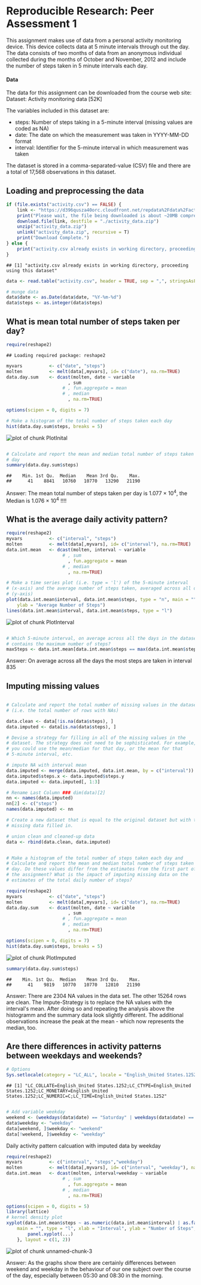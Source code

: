 # Reproducible Research: Peer Assessment 1

This assignment makes use of data from a personal activity monitoring device. This device collects data at 5 minute intervals through out the day. The data consists of two months of data from an anonymous individual collected during the months of October and November, 2012 and include the number of steps taken in 5 minute intervals each day.

#### Data

The data for this assignment can be downloaded from the course web site:
Dataset: Activity monitoring data [52K]

The variables included in this dataset are:  
* steps: Number of steps taking in a 5-minute interval (missing values are coded as NA)  
* date: The date on which the measurement was taken in YYYY-MM-DD format  
* interval: Identifier for the 5-minute interval in which measurement was taken  

The dataset is stored in a comma-separated-value (CSV) file and there are a total of 17,568 observations in this dataset.


## Loading and preprocessing the data

```r
if (file.exists("activity.csv") == FALSE) {
    link <- "https://d396qusza40orc.cloudfront.net/repdata%2Fdata%2Factivity.zip"
    print("Please wait, the file being downloaded is about ~20MB compressed")
    download.file(link, destfile = "./activity_data.zip")
    unzip("activity_data.zip")
    unlink("activity_data.zip", recursive = T)
    print("Download Complete.")
} else {
    print("activity.csv already exists in working directory, proceeding using this dataset")
}
```

```
## [1] "activity.csv already exists in working directory, proceeding using this dataset"
```



```r
data <- read.table("activity.csv", header = TRUE, sep = ",", stringsAsFactors = FALSE)
```



```r
# munge data
data$date <- as.Date(data$date, "%Y-%m-%d")
data$steps <- as.integer(data$steps)
```


## What is mean total number of steps taken per day?


```r
require(reshape2)
```

```
## Loading required package: reshape2
```

```r
myvars          <- c("date", "steps")
molten          <- melt(data[,myvars], id= c("date"), na.rm=TRUE)
data.day.sum    <- dcast(molten, date ~ variable
                       , sum
                     # , fun.aggregate = mean
                     # , median
                       , na.rm=TRUE)
```



```r
options(scipen = 0, digits = 7)

# Make a histogram of the total number of steps taken each day
hist(data.day.sum$steps, breaks = 5)
```

![plot of chunk PlotInital](figure/PlotInital.png) 

```r

# Calculate and report the mean and median total number of steps taken per
# day
summary(data.day.sum$steps)
```

```
##    Min. 1st Qu.  Median    Mean 3rd Qu.    Max. 
##      41    8841   10760   10770   13290   21190
```


Answer: The mean total number of steps taken per day is 1.077 &times; 10<sup>4</sup>, the Median is 1.076 &times; 10<sup>4</sup> !!!!


## What is the average daily activity pattern?
        

```r
require(reshape2)
myvars          <- c("interval", "steps")
molten          <- melt(data[,myvars], id= c("interval"), na.rm=TRUE)
data.int.mean   <- dcast(molten, interval ~ variable
                     # , sum
                       , fun.aggregate = mean
                     # , median
                       , na.rm=TRUE)
```



```r
# Make a time series plot (i.e. type = 'l') of the 5-minute interval
# (x-axis) and the average number of steps taken, averaged across all days
# (y-axis)
plot(data.int.mean$interval, data.int.mean$steps, type = "n", main = "", xlab = "Interval", 
    ylab = "Average Number of Steps")
lines(data.int.mean$interval, data.int.mean$steps, type = "l")
```

![plot of chunk PlotInterval](figure/PlotInterval.png) 

```r

# Which 5-minute interval, on average across all the days in the dataset,
# contains the maximum number of steps?
maxSteps <- data.int.mean[data.int.mean$steps == max(data.int.mean$steps), ]
```


Answer: On average across all the days the most steps are taken in interval 835

## Imputing missing values


```r

# Calculate and report the total number of missing values in the dataset
# (i.e. the total number of rows with NAs)

data.clean <- data[!is.na(data$steps), ]
data.imputed <- data[is.na(data$steps), ]

# Devise a strategy for filling in all of the missing values in the
# dataset. The strategy does not need to be sophisticated. For example,
# you could use the mean/median for that day, or the mean for that
# 5-minute interval, etc.

# impute NA with interval mean
data.imputed <- merge(data.imputed, data.int.mean, by = c("interval"))
data.imputed$steps.x <- data.imputed$steps.y
data.imputed <- data.imputed[, 1:3]

# Rename Last Column ### dim(data)[2]
nn <- names(data.imputed)
nn[2] <- c("steps")
names(data.imputed) <- nn

# Create a new dataset that is equal to the original dataset but with the
# missing data filled in.

# union clean and cleaned-up data
data <- rbind(data.clean, data.imputed)


# Make a histogram of the total number of steps taken each day and
# Calculate and report the mean and median total number of steps taken per
# day. Do these values differ from the estimates from the first part of
# the assignment? What is the impact of imputing missing data on the
# estimates of the total daily number of steps?
```



```r
require(reshape2)
myvars          <- c("date", "steps")
molten          <- melt(data[,myvars], id= c("date"), na.rm=TRUE)
data.day.sum    <- dcast(molten, date ~ variable
                       , sum
                     # , fun.aggregate = mean
                     # , median
                       , na.rm=TRUE)
```



```r
options(scipen = 0, digits = 7)
hist(data.day.sum$steps, breaks = 5)
```

![plot of chunk PlotImputed](figure/PlotImputed.png) 

```r
summary(data.day.sum$steps)
```

```
##    Min. 1st Qu.  Median    Mean 3rd Qu.    Max. 
##      41    9819   10770   10770   12810   21190
```


Answer: There are 2304 NA values in the data set. The other 15264 rows are clean. The Impute-Strategy is to replace the NA values with the interval's mean. After doing so and repeating the analysis above the histogramm and the summary data look slightly different. The additional observations increase the peak at the mean - which now represents the median, too. 


## Are there differences in activity patterns between weekdays and weekends?


```r
# Options
Sys.setlocale(category = "LC_ALL", locale = "English_United States.1252")
```

```
## [1] "LC_COLLATE=English_United States.1252;LC_CTYPE=English_United States.1252;LC_MONETARY=English_United States.1252;LC_NUMERIC=C;LC_TIME=English_United States.1252"
```

```r

# Add variable weekday
weekend <- (weekdays(data$date) == "Saturday" | weekdays(data$date) == "Sunday")
data$weekday <- "weekday"
data[weekend, ]$weekday <- "weekend"
data[!weekend, ]$weekday <- "weekday"
```


Daily activity pattern calcuation with imputed data by weekday

```r
require(reshape2)
myvars          <- c("interval", "steps","weekday")
molten          <- melt(data[,myvars], id= c("interval", "weekday"), na.rm=TRUE)
data.int.mean   <- dcast(molten, interval+weekday ~ variable
                     # , sum
                       , fun.aggregate = mean
                     # , median
                       , na.rm=TRUE)
```



```r
options(scipen = 0, digits = 5)
library(lattice)
# kernel density plot
xyplot(data.int.mean$steps ~ as.numeric(data.int.mean$interval) | as.factor(data.int.mean$weekday), 
    main = "", type = "l", xlab = "Interval", ylab = "Number of Steps", panel = function(...) {
        panel.xyplot(...)
    }, layout = c(1, 2))
```

![plot of chunk unnamed-chunk-3](figure/unnamed-chunk-3.png) 


Answer: As the graphs show there are certainly differences between weekend and weekday in the behaviour of our one subject over the course of the day, especially between 05:30 and 08:30 in the morning.
